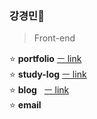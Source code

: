 ### 강경민🌠

> Front-end

<!-- 0000.00.00 -->

⭐ **portfolio** [ㅡ link](https://github.com/minomad/Portfolio) <br/>
⭐ **study-log** [ㅡ link](https://github.com/minomad/study-repository) <br/>
⭐ **blog**&nbsp;&nbsp;&nbsp;[ㅡ link](https://minomad.github.io/) <br/>
⭐ **email**&nbsp;&nbsp;&nbsp;<br/>
